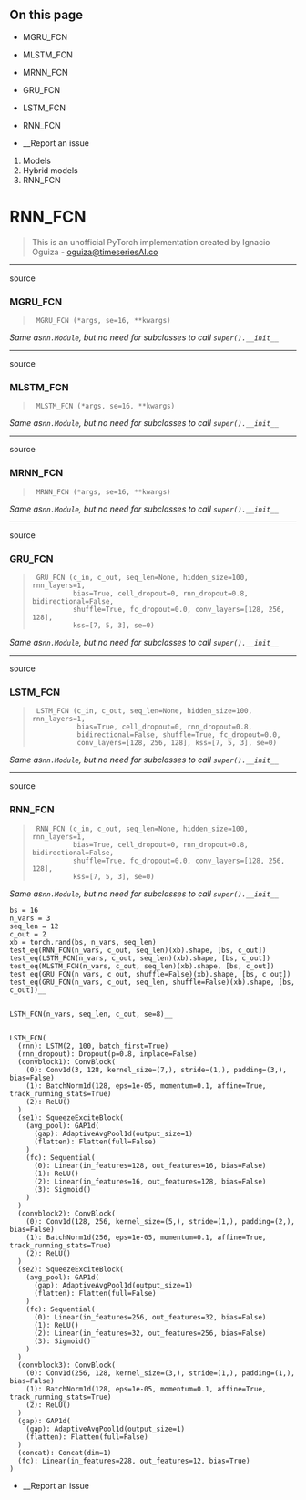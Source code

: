 ## On this page

  * MGRU_FCN
  * MLSTM_FCN
  * MRNN_FCN
  * GRU_FCN
  * LSTM_FCN
  * RNN_FCN



  * __Report an issue



  1. Models
  2. Hybrid models
  3. RNN_FCN



# RNN_FCN

> This is an unofficial PyTorch implementation created by Ignacio Oguiza - oguiza@timeseriesAI.co

* * *

source

### MGRU_FCN

> 
>      MGRU_FCN (*args, se=16, **kwargs)

_Same as`nn.Module`, but no need for subclasses to call `super().__init__`_

* * *

source

### MLSTM_FCN

> 
>      MLSTM_FCN (*args, se=16, **kwargs)

_Same as`nn.Module`, but no need for subclasses to call `super().__init__`_

* * *

source

### MRNN_FCN

> 
>      MRNN_FCN (*args, se=16, **kwargs)

_Same as`nn.Module`, but no need for subclasses to call `super().__init__`_

* * *

source

### GRU_FCN

> 
>      GRU_FCN (c_in, c_out, seq_len=None, hidden_size=100, rnn_layers=1,
>               bias=True, cell_dropout=0, rnn_dropout=0.8, bidirectional=False,
>               shuffle=True, fc_dropout=0.0, conv_layers=[128, 256, 128],
>               kss=[7, 5, 3], se=0)

_Same as`nn.Module`, but no need for subclasses to call `super().__init__`_

* * *

source

### LSTM_FCN

> 
>      LSTM_FCN (c_in, c_out, seq_len=None, hidden_size=100, rnn_layers=1,
>                bias=True, cell_dropout=0, rnn_dropout=0.8,
>                bidirectional=False, shuffle=True, fc_dropout=0.0,
>                conv_layers=[128, 256, 128], kss=[7, 5, 3], se=0)

_Same as`nn.Module`, but no need for subclasses to call `super().__init__`_

* * *

source

### RNN_FCN

> 
>      RNN_FCN (c_in, c_out, seq_len=None, hidden_size=100, rnn_layers=1,
>               bias=True, cell_dropout=0, rnn_dropout=0.8, bidirectional=False,
>               shuffle=True, fc_dropout=0.0, conv_layers=[128, 256, 128],
>               kss=[7, 5, 3], se=0)

_Same as`nn.Module`, but no need for subclasses to call `super().__init__`_
    
    
    bs = 16
    n_vars = 3
    seq_len = 12
    c_out = 2
    xb = torch.rand(bs, n_vars, seq_len)
    test_eq(RNN_FCN(n_vars, c_out, seq_len)(xb).shape, [bs, c_out])
    test_eq(LSTM_FCN(n_vars, c_out, seq_len)(xb).shape, [bs, c_out])
    test_eq(MLSTM_FCN(n_vars, c_out, seq_len)(xb).shape, [bs, c_out])
    test_eq(GRU_FCN(n_vars, c_out, shuffle=False)(xb).shape, [bs, c_out])
    test_eq(GRU_FCN(n_vars, c_out, seq_len, shuffle=False)(xb).shape, [bs, c_out])__
    
    
    LSTM_FCN(n_vars, seq_len, c_out, se=8)__
    
    
    LSTM_FCN(
      (rnn): LSTM(2, 100, batch_first=True)
      (rnn_dropout): Dropout(p=0.8, inplace=False)
      (convblock1): ConvBlock(
        (0): Conv1d(3, 128, kernel_size=(7,), stride=(1,), padding=(3,), bias=False)
        (1): BatchNorm1d(128, eps=1e-05, momentum=0.1, affine=True, track_running_stats=True)
        (2): ReLU()
      )
      (se1): SqueezeExciteBlock(
        (avg_pool): GAP1d(
          (gap): AdaptiveAvgPool1d(output_size=1)
          (flatten): Flatten(full=False)
        )
        (fc): Sequential(
          (0): Linear(in_features=128, out_features=16, bias=False)
          (1): ReLU()
          (2): Linear(in_features=16, out_features=128, bias=False)
          (3): Sigmoid()
        )
      )
      (convblock2): ConvBlock(
        (0): Conv1d(128, 256, kernel_size=(5,), stride=(1,), padding=(2,), bias=False)
        (1): BatchNorm1d(256, eps=1e-05, momentum=0.1, affine=True, track_running_stats=True)
        (2): ReLU()
      )
      (se2): SqueezeExciteBlock(
        (avg_pool): GAP1d(
          (gap): AdaptiveAvgPool1d(output_size=1)
          (flatten): Flatten(full=False)
        )
        (fc): Sequential(
          (0): Linear(in_features=256, out_features=32, bias=False)
          (1): ReLU()
          (2): Linear(in_features=32, out_features=256, bias=False)
          (3): Sigmoid()
        )
      )
      (convblock3): ConvBlock(
        (0): Conv1d(256, 128, kernel_size=(3,), stride=(1,), padding=(1,), bias=False)
        (1): BatchNorm1d(128, eps=1e-05, momentum=0.1, affine=True, track_running_stats=True)
        (2): ReLU()
      )
      (gap): GAP1d(
        (gap): AdaptiveAvgPool1d(output_size=1)
        (flatten): Flatten(full=False)
      )
      (concat): Concat(dim=1)
      (fc): Linear(in_features=228, out_features=12, bias=True)
    )

  * __Report an issue


